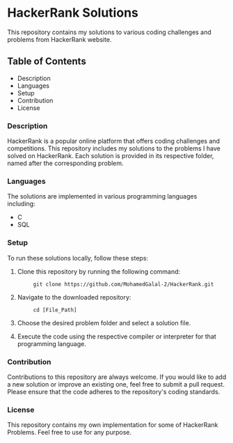 # HackerRank Solutions
This repository contains my solutions to various coding challenges and problems from HackerRank website.

## Table of Contents
* Description
* Languages
* Setup
* Contribution
* License

### Description
HackerRank is a popular online platform that offers coding challenges and competitions. This repository includes my solutions to the problems I have solved on HackerRank. Each solution is provided in its respective folder, named after the corresponding problem.

### Languages
The solutions are implemented in various programming languages including:

* C
* SQL

### Setup
To run these solutions locally, follow these steps:

1. Clone this repository by running the following command:

            git clone https://github.com/MohamedGalal-2/HackerRank.git
   
2. Navigate to the downloaded repository:

            cd [File_Path]
   
4. Choose the desired problem folder and select a solution file.
   
6. Execute the code using the respective compiler or interpreter for that programming language.


### Contribution
Contributions to this repository are always welcome. If you would like to add a new solution or improve an existing one, feel free to submit a pull request. Please ensure that the code adheres to the repository's coding standards.

### License
This repository contains my own implementation for some of HackerRank Problems. Feel free to use for any purpose.
